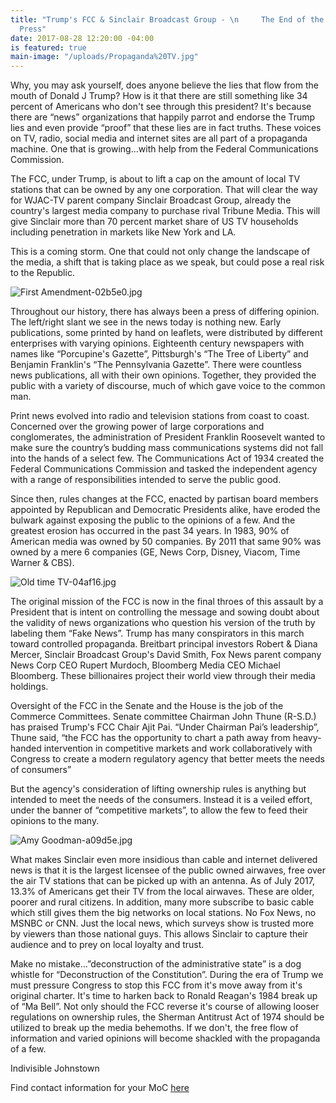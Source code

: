 ```yaml
---
title: "Trump's FCC & Sinclair Broadcast Group - \n     The End of the Independent
  Press"
date: 2017-08-28 12:20:00 -04:00
is featured: true
main-image: "/uploads/Propaganda%20TV.jpg"
---
```


Why, you may ask yourself, does anyone believe the lies that flow from the mouth of Donald J Trump?  How is it that there are still something like 34 percent  of Americans who don't see through this president?  It's because there are “news” organizations that happily parrot and endorse the Trump lies and even provide “proof” that these lies are in fact truths.  These voices on TV, radio, social media and internet sites are all part of a propaganda machine.  One that is growing...with help from the Federal Communications Commission.

  The FCC, under Trump, is about to lift a cap on the amount of local TV stations that can be owned by any one corporation.  That will clear the way for WJAC-TV parent company Sinclair Broadcast Group, already the country's largest media company to purchase rival Tribune Media.  This will give Sinclair more than 70 percent market share of US TV households including penetration in markets like New York and LA.

This is a coming storm.  One that could not only change the landscape of the media, a shift that is taking place as we speak, but could pose a real risk to the Republic.  

![First Amendment-02b5e0.jpg](/uploads/First%20Amendment-02b5e0.jpg)
    
Throughout our history, there has always been a press of differing opinion.  The left/right slant we see in the news today is nothing new.  Early publications, some printed by hand on leaflets, were distributed by different enterprises with varying opinions.  Eighteenth century newspapers with names like “Porcupine's Gazette”, Pittsburgh's “The Tree of Liberty” and Benjamin Franklin's “The Pennsylvania Gazette”.  There were countless news publications, all with their own opinions.  Together, they provided the public with a variety of discourse, much of which gave voice to the common man.

Print news evolved into radio and television stations from coast to coast.  Concerned over the growing power of large corporations and conglomerates, the administration of President Franklin Roosevelt wanted to make sure the country’s budding mass communications systems did not fall into the hands of a select few.   The Communications Act of 1934 created the Federal Communications Commission and tasked the independent agency with a range of responsibilities intended to serve the public good.


Since then, rules changes at the FCC, enacted by partisan board members appointed by Republican and Democratic Presidents alike, have eroded the bulwark against exposing the public to the opinions of a few.  And the greatest erosion has occurred in the past 34 years.  In 1983, 90% of American media was owned by 50 companies.  By 2011 that same 90% was owned by a mere 6 companies (GE, News Corp, Disney, Viacom, Time Warner & CBS).

![Old time TV-04af16.jpg](/uploads/Old%20time%20TV-04af16.jpg)

The original mission of the FCC is now in the final throes of this assault by a President that is intent on controlling the message and sowing doubt about the validity of news organizations who question his version of the truth by labeling them “Fake News”.  Trump has many conspirators in this march toward controlled propaganda.  Breitbart principal investors Robert & Diana Mercer, Sinclair Broadcast Group's David Smith, Fox News parent company News Corp CEO Rupert Murdoch, Bloomberg Media CEO Michael Bloomberg.  These billionaires project their world view through their media holdings.

Oversight of the FCC in the Senate and the House is the job of the Commerce Committees. Senate committee Chairman John Thune (R-S.D.) has praised Trump's FCC Chair Ajit Pai.  “Under Chairman Pai’s leadership”, Thune said, “the FCC has the opportunity to chart a path away from heavy-handed intervention in competitive markets and work collaboratively with Congress to create a modern regulatory agency that better meets the needs of consumers”

But the agency's consideration of lifting ownership rules is anything but intended to meet the needs of the consumers.  Instead it is a veiled effort, under the banner of “competitive markets”, to allow the few to feed their opinions to the many. 

![Amy Goodman-a09d5e.jpg](/uploads/Amy%20Goodman-a09d5e.jpg)

What makes Sinclair even more insidious than cable and internet delivered news is that it is the largest licensee of the public owned airwaves, free over the air TV stations that can be picked up with an antenna.  As of July 2017, 13.3% of Americans get their TV from the local airwaves. These are older, poorer and rural citizens.  In addition, many more subscribe to basic cable which still gives them the big networks on local stations.  No Fox News, no MSNBC or CNN.  Just the local news, which surveys show is trusted more by viewers than those national guys.  This allows Sinclair to capture their audience and to prey on local loyalty and trust.

Make no mistake...”deconstruction of the administrative state” is a dog whistle for “Deconstruction of the Constitution”.  During the era of Trump we must pressure Congress to stop this FCC from it's move away from it's original charter. It's time to harken back to Ronald Reagan's 1984 break up of “Ma Bell”.  Not only should the FCC reverse it's course of allowing looser regulations on ownership rules, the Sherman Antitrust Act of 1974 should be utilized to break up the media behemoths.  If we don't, the free flow of information and varied opinions will become shackled with the propaganda of a few.

Indivisible Johnstown 

Find contact information for your MoC [here](https://whoismyrepresentative.com/)
[](http://www.whoismyrepresentative.com)
